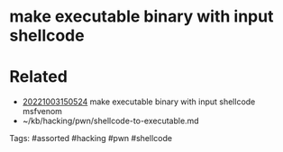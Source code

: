 # make executable binary with input shellcode

# Related
- [20221003150524](/zet/20221003150524/README.md) make executable binary with input shellcode msfvenom
- ~/kb/hacking/pwn/shellcode-to-executable.md

Tags:
    #assorted #hacking #pwn #shellcode
